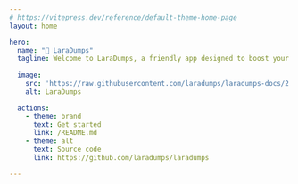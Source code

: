 ```yaml
---
# https://vitepress.dev/reference/default-theme-home-page
layout: home

hero:
  name: "🚚 LaraDumps" 
  tagline: Welcome to LaraDumps, a friendly app designed to boost your PHP coding and debugging experience.
  
  image:
    src: 'https://raw.githubusercontent.com/laradumps/laradumps-docs/2.x/docs/_media/homepage.png'
    alt: LaraDumps

  actions:
    - theme: brand
      text: Get started
      link: /README.md
    - theme: alt
      text: Source code
      link: https://github.com/laradumps/laradumps

---
```


<style>
:root {
  --vp-home-hero-image-background-image: linear-gradient(-45deg, #F7E27E 70%, #E1DAE6 40%);
  --vp-home-hero-image-filter: blur(44px);
}

@media (min-width: 640px) {
  :root {
    --vp-home-hero-image-filter: blur(56px);
  }
}

@media (min-width: 960px) {
  :root {
    --vp-home-hero-image-filter: blur(68px);
  }
}
</style>
